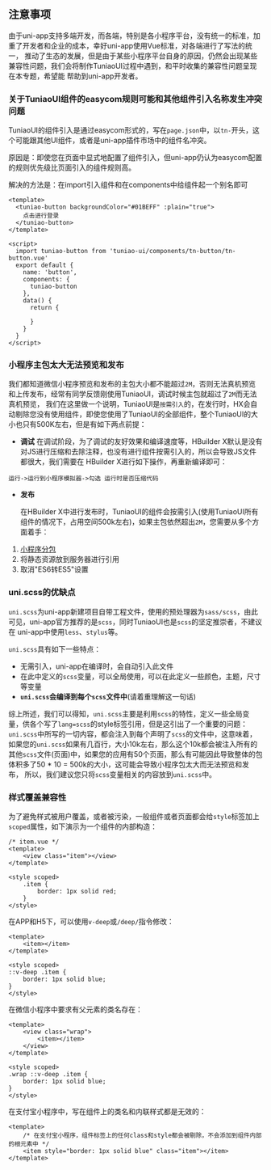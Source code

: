## 注意事项

由于uni-app支持多端开发，而各端，特别是各小程序平台，没有统一的标准，加重了开发者和企业的成本，幸好uni-app使用Vue标准，对各端进行了写法的统一， 推动了生态的发展，但是由于某些小程序平台自身的原因，仍然会出现某些兼容性问题，我们会将制作TuniaoUI过程中遇到，和平时收集的兼容性问题呈现在本专题，希望能 帮助到uni-app开发者。



### 关于TuniaoUI组件的easycom规则可能和其他组件引入名称发生冲突问题

TuniaoUI的组件引入是通过easycom形式的，写在`page.json`中，以`tn-`开头，这个可能跟其他UI组件，或者是uni-app插件市场中的组件名冲突。

原因是：即使您在页面中显式地配置了组件引入，但uni-app仍认为easycom配置的规则优先级比页面引入的组件规则高。

解决的方法是：在import引入组件和在components中给组件起一个别名即可

```vue
<template>
  <tuniao-button backgroundColor="#01BEFF" :plain="true">
    点击进行登录
  </tuniao-button>
</template>

<script>
  import tuniao-button from 'tuniao-ui/components/tn-button/tn-button.vue'
  export default {
    name: 'button',
    components: {
      tuniao-button
    },
    data() {
      return {
        
      }
    }
  }
</script>
```



### 小程序主包太大无法预览和发布

我们都知道微信小程序预览和发布的主包大小都不能超过`2M`，否则无法真机预览和上传发布，经常有同学反馈刚使用TuniaoUI，调试时候主包就超过了`2M`而无法真机预览， 我们在这里做一个说明，TuniaoUI是`按需引入`的，在发行时，HX会自动剔除您没有使用组件，即使您使用了TuniaoUI的全部组件，整个TuniaoUI的大小也只有500K左右，但是有如下两点前提：

- **调试**
  在调试阶段，为了调试的友好效果和编译速度等，HBuilder X默认是没有对JS进行压缩和去除注释，也没有进行组件按需引入的，所以会导致JS文件都很大，我们需要在 HBuilder X进行如下操作，再重新编译即可：

```
运行->运行到小程序模拟器->勾选 运行时是否压缩代码
```

- **发布**

  在HBuilder X中进行发布时，TuniaoUI的组件会按需引入(使用TuniaoUI所有组件的情况下，占用空间500k左右)，如果主包依然超出`2M`，您需要从多个方面着手：

1. [小程序分包](https://uniapp.dcloud.io/collocation/pages?id=subpackages)
2. 将静态资源放到服务器进行引用
3. 取消"ES6转ES5"设置



### uni.scss的优缺点

`uni.scss`为uni-app新建项目自带工程文件，使用的预处理器为`sass/scss`，由此可见，uni-app官方推荐的是`scss`，同时TuniaoUI也是`scss`的坚定推崇者，不建议在 uni-app中使用`less`、`stylus`等。

`uni.scss`具有如下一些特点：

- 无需引入，uni-app在编译时，会自动引入此文件
- 在此中定义的`scss`变量，可以全局使用，可以在此定义一些颜色，主题，尺寸等变量
- **`uni.scss`会编译到每个`scss`文件中**(请着重理解这一句话)

综上所述，我们可以得知，`uni.scss`主要是利用`scss`的特性，定义一些全局变量，供各个写了`lang=scss`的style标签引用，但是这引出了一个重要的问题：
`uni.scss`中所写的一切内容，都会注入到每个声明了`scss`的文件中，这意味着，如果您的`uni.scss`如果有几百行，大小10k左右，那么这个10k都会被注入所有的 其他`scss`文件(页面)中，如果您的应用有50个页面，那么有可能因此导致整体的包体积多了50 * 10 = 500k的大小，这可能会导致小程序包太大而无法预览和发布， 所以，我们建议您只将`scss`变量相关的内容放到`uni.scss`中。



### 样式覆盖兼容性

为了避免样式被用户覆盖，或者被污染，一般组件或者页面都会给`style`标签加上`scoped`属性，如下演示为一个组件的内部构造：

```vue
/* item.vue */
<template>
	<view class="item"></view>
</template>

<style scoped>
	.item {
		border: 1px solid red;
	}
</style>
```

在APP和H5下，可以使用`v-deep`或`/deep/`指令修改：

```vue
<template>
	<item></item>
</template>

<style scoped>
::v-deep .item {
	border: 1px solid blue;
}
</style>
```

在微信小程序中要求有父元素的类名存在：

```vue
<template>
	<view class="wrap">
		<item></item>
	</view>
</template>

<style scoped>
.wrap ::v-deep .item {
	border: 1px solid blue;
}
</style>
```

在支付宝小程序中，写在组件上的类名和内联样式都是无效的：

```vue
<template>
	/* 在支付宝小程序，组件标签上的任何class和style都会被剔除，不会添加到组件内部的根元素中 */
	<item style="border: 1px solid blue" class="item"></item>
</template>
```

